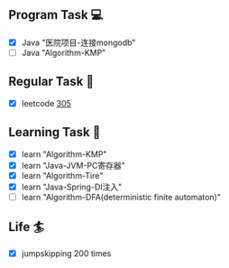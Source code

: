 

## Program Task  💻
- [x] Java "医院项目-连接mongodb"
- [ ] Java "Algorithm-KMP"

## Regular Task  🤡
- [x] leetcode [305](https://leetcode-cn.com/problems/number-of-islands-ii/)

## Learning Task 🎯
- [x] learn "Algorithm-KMP"
- [x] learn "Java-JVM-PC寄存器"
- [x] learn "Algorithm-Tire"
- [x] learn "Java-Spring-DI注入"
- [ ] learn "Algorithm-DFA(deterministic finite automaton)"

## Life 🏄
- [x] jumpskipping 200 times
